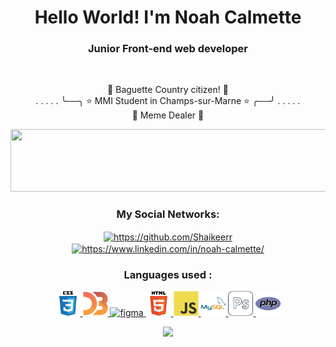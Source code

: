 <h1 align="center">Hello World! I'm Noah Calmette</h1>
<h3 align="center">Junior Front-end web developer</h3><br>

<p align=center>
🥖 Baguette Country citizen! 🥖 <br>
. . . . . ╰──╮ ⭐ MMI Student in Champs-sur-Marne ⭐ ╭──╯ . . . . .<br>
🗿 Meme Dealer 🗿<br>
</p>

<p align="center">
<img width="1920" height="100" src="https://cdn.discordapp.com/attachments/1164684835911118981/1192296787449487392/stars.gif">
</p>

<h3 align="center">My Social Networks:</h3>
<p align="center">
<a href="github.com/Shaikeerr" target="blank"><img align="center" src="https://github.com/Shaikeerr/Shaikeerr/assets/101645727/01f3fcbd-5625-4590-9aa4-74172b2a13c9" alt="https://github.com/Shaikeerr" height="40" width="40" /></a>
<a href="https://linkedin.com/in/https://www.linkedin.com/in/noah-calmette/" target="blank"><img align="center" src="https://raw.githubusercontent.com/rahuldkjain/github-profile-readme-generator/master/src/images/icons/Social/linked-in-alt.svg" alt="https://www.linkedin.com/in/noah-calmette/" height="30" width="40" /></a>

</p>



<h3 align="center">Languages used :</h3>
<p align="center"> <a href="https://www.w3schools.com/css/" target="_blank" rel="noreferrer"> <img src="https://raw.githubusercontent.com/devicons/devicon/master/icons/css3/css3-original-wordmark.svg" alt="css3" width="40" height="40"/> </a> <a href="https://d3js.org/" target="_blank" rel="noreferrer"> <img src="https://raw.githubusercontent.com/devicons/devicon/master/icons/d3js/d3js-original.svg" alt="d3js" width="40" height="40"/> </a> <a href="https://www.figma.com/" target="_blank" rel="noreferrer"> <img src="https://www.vectorlogo.zone/logos/figma/figma-icon.svg" alt="figma" width="40" height="40"/> </a> <a href="https://www.w3.org/html/" target="_blank" rel="noreferrer"> <img src="https://raw.githubusercontent.com/devicons/devicon/master/icons/html5/html5-original-wordmark.svg" alt="html5" width="40" height="40"/> </a> <a href="https://developer.mozilla.org/en-US/docs/Web/JavaScript" target="_blank" rel="noreferrer"> <img src="https://raw.githubusercontent.com/devicons/devicon/master/icons/javascript/javascript-original.svg" alt="javascript" width="40" height="40"/> </a> <a href="https://www.mysql.com/" target="_blank" rel="noreferrer"> <img src="https://raw.githubusercontent.com/devicons/devicon/master/icons/mysql/mysql-original-wordmark.svg" alt="mysql" width="40" height="40"/> </a> <a href="https://www.photoshop.com/en" target="_blank" rel="noreferrer"> <img src="https://raw.githubusercontent.com/devicons/devicon/master/icons/photoshop/photoshop-line.svg" alt="photoshop" width="40" height="40"/> </a> <a href="https://www.php.net" target="_blank" rel="noreferrer"> <img src="https://raw.githubusercontent.com/devicons/devicon/master/icons/php/php-original.svg" alt="php" width="40" height="40"/> </a> </p>

<p align="center">
  <img src="https://cdn.discordapp.com/attachments/1164684835911118981/1192284360674644038/moai.gif">
</p>
